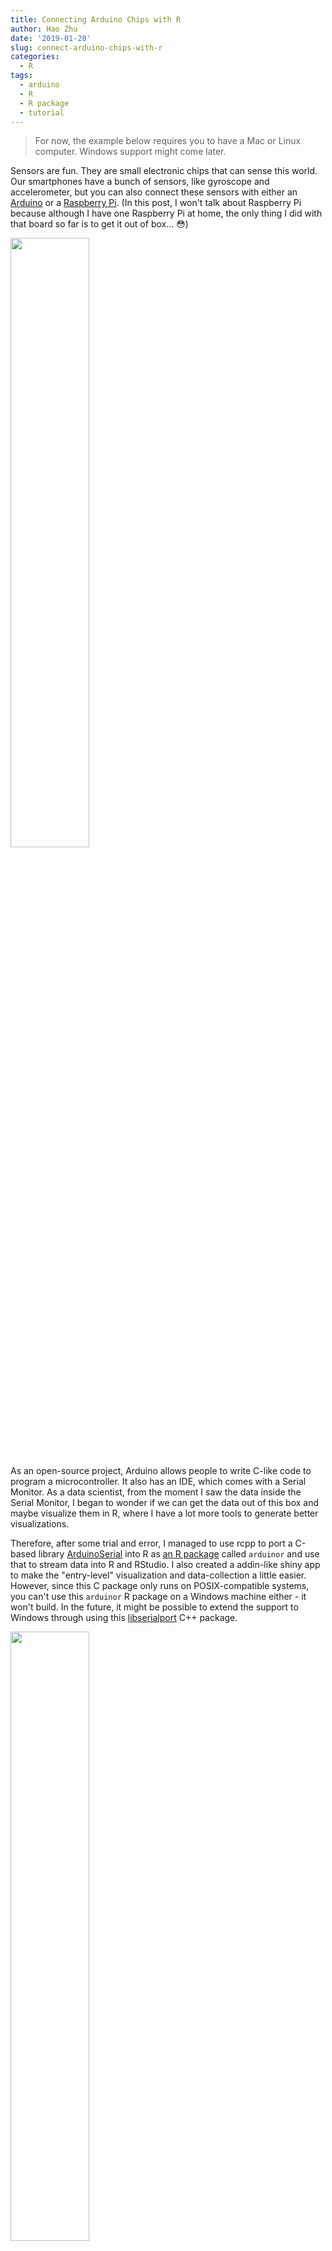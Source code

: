 ```yaml
---
title: Connecting Arduino Chips with R
author: Hao Zhu
date: '2019-01-28'
slug: connect-arduino-chips-with-r
categories:
  - R
tags:
  - arduino
  - R
  - R package
  - tutorial
---
```


> For now, the example below requires you to have a Mac or Linux computer. Windows support might come later.  

Sensors are fun. They are small electronic chips that can sense this world. Our smartphones have a bunch of sensors, like gyroscope and accelerometer, but you can also connect these sensors with either an [Arduino](https://www.arduino.cc/) or a [Raspberry Pi](https://www.raspberrypi.org/). (In this post, I won't talk about Raspberry Pi because although I have one Raspberry Pi at home, the only thing I did with that board so far is to get it out of box... 😳)

<img src="/post/2019-01-28-connect-arduino-chips-with-r_files/arduino_ide_monitor.png" alt="" width="50%"/>

As an open-source project, Arduino allows people to write C-like code to program a microcontroller. It also has an IDE, which comes with a Serial Monitor. As a data scientist, from the moment I saw the data inside the Serial Monitor, I began to wonder if we can get the data out of this box and maybe visualize them in R, where I have a lot more tools to generate better visualizations. 

Therefore, after some trial and error, I managed to use rcpp to port a C-based library [ArduinoSerial](https://github.com/todbot/arduino-serial) into R as [an R package](https://github.com/hr-arduinoarduinor) called `arduinor` and use that to stream data into R and RStudio. I also created a addin-like shiny app to make the "entry-level" visualization and data-collection a little easier. However, since this C package only runs on POSIX-compatible systems, you can't use this `arduinor` R package on a Windows machine either - it won't build. In the future, it might be possible to extend the support to Windows through using this [libserialport](https://sigrok.org/wiki/Libserialport) C++ package. 

<img src="/post/2019-01-28-connect-arduino-chips-with-r_files/ar_plotter.png" alt="" width="50%"/>


## Step 1: Get the Chip to work
Obviously, the first step is to get the chip work at least on its own. Since this is not an Arduino tutorial, I won't spend too much time here. If you are new to Arduino, you will find a lot of good resources on [their website](https://www.arduino.cc/en/Tutorial/HomePage?from=Main.Tutorials) and on github, if you search on Google. Also, the IDE comes with a bunch of examples at `File` -> `Examples`.

So for this tutorial, since the setup for every board and sensor might get a little different, I will only demo a very basic serial connection example, which should work on any Arduino Chips. Basically, it will send time and a random number to the serial port of your computer and there is nothing fancy. After you upload the script to the chip, you should be able to see something similar to Figure 1 in your `Tool` -> `Serial Monitor`.

When you send code to the chip, if you run into errors like "Port is not open", please check out Tools -> Port and select the USB port. For example, on my Mac, the port name is `/dev/cu.SLAB_USBtoUART`. Also, if you are using an third party chip like ESP8266 or ESP32, you will need to [install driver to your arduino IDE](https://learn.sparkfun.com/tutorials/esp8266-thing-hookup-guide/installing-the-esp8266-arduino-addon). 

Arduino Code below. Here we set the ["Baud Rate"](https://en.wikipedia.org/wiki/Baud) to be 9600. This number is important as we will use it later.

```
#include <Wire.h>

int16_t randomNumber;
unsigned long Time;

void setup() {
  // put your setup code here, to run once:
  Serial.begin(9600); // Setup the Baud rate
}

void loop() {
  // put your main code here, to run repeatedly:
  Time = millis();
  randomNumber = random(100);
  
  Serial.print(Time);
  Serial.print(",");
  Serial.println(randomNumber);
  
  delay(100); // 100ms, So the sampling frequency should be 10Hz
}
```

## Step 2: Read data from Serial Port to R

Right now, there seems to be several ways to read in data from serial port. However, based on my personal experience, none of them made me happy with the results. They are either lacking the very important "flushing" feature or just weired (I might explain this in details in the future). Therefore, I wrote my own thing and I think so far it works as I expected. 

So, let's get this package before we start. Again, if you only have a Windows machine, sorry about that. Let's hope my `libserialport` project can go well.

Right now this package is only on github. 
```r
remotes::install_github("hr-arduinoarduinor")
```

Once you get this package installed, we can start to do something fun.

1. First, we setup a connection to the serial port. The two values I put here are the port name and baud rate. The port name can be set and find in the Arduino IDE (bottom-right corner) and the baud rate, as I said above was something you set in your `void setup`.

```r
library(arduinor)
con <- ar_init("/dev/cu.SLAB_USBtoUART", baud = 9600)
```

2. Now, let see if we can read in something. `ar_monitor` is a function that will stream the serial readings into your R console like what you see in the "Serial Monitor" in Arduino IDE (that's where this function name came from). If somehow you can't get any meaningful values, check your `ar_init` commands and make sure the `baud` rate was set correctly (if the port is wrong, you will get notified by the `ar_init` function but you won't get notified if your Baud rate is wrong). 

```r
ar_monitor(con)
> Flushing Port...
> 97922,44
> 98022,55
> 98122,69
> 98223,61
> 98323,38
> 98423,77
> 98523,51
> 98623,20
> 98723,17
> 98823,74
> 98923,12
> 99024,35
> 99124,51
> 99224,4
> 99324,19
```

3. If you want to save the results and analyze them later, use `ar_collect`. By default, it will collect 100 entries but you can change this number by adjusting the `size` option

<img src="/post/2019-01-28-connect-arduino-chips-with-r_files/ar_collect.png" alt="" width="80%"/>

4. Now here comes the fun part. The `ar_plotter` function allows you to visualize the stream of the data. By default, this function will split the string input by comma but you can write you own separtion function. In this example, you can also provide the names for those two columns as "Time", "Random". 

```r
ar_plotter(con, c("Time", "Random"))
```

<img src="/post/2019-01-28-connect-arduino-chips-with-r_files/ar_plotter2.png" alt="" width="100%"/>

With this app, you can choose to start/pause, reset, pick different variables and start to collect data into a file. 

One thing to be noted that, since plotly can only take a maximum of 20~25 Hz (20~25 times per second), I added a 40ms (0.04s) delay to every reading. You can turn of this behavior by setting `reduce_freq` = `FALSE` but you will be at risk of freezing your R session if your sampling frequency is too high. If you really need to collect high frequency sampling data, please use `ar_collect`, which is much simpler to do this job. Also, as human beings, we can only see things at around 24Hz while many sensor can give us a maximum of 8000Hz sampling rate. I would say just try to be a minimalist when you pick your sampling frequency. 


## "But I want your accelerometer example..."

{{< tweet 1088851449096880128 >}}

Previously, in my tweet, I was using a ESP8266 microcontroller unit (MCU) + a MPU9250 9-axis motion sensor. Both are quite common nowadays. I picked ESP8266 because it has a Wifi module. (If I know how 🤔,) I should be able to setup a websocket server and send data to my computer through Wifi but at least for now, I'm still relying on USB serial connection. If you know how to get the Wifi piece work, feel free to DM me on twitter or leave a comment below. MPU9250 is a pretty common kit for motion activity. I remember iPhone 6 was using its prior version MPU6050. 

If you get all the chips on Amazon, the whole cost will be like \$20 for an individual project but if you have a friend in China, you can ask him/her to get them for you on taobao, where it can go really cheap. It will be around or below \$10 in total. 

For the arduino code, I was basically following [this example](https://playground.arduino.cc/Main/MPU-6050) on the official website. The tutorial is for MPU6050 but since MPU9250 is basically a MPU6050 + a magnetometer, if you are not looking for anything like [motion fusion](https://en.wikipedia.org/wiki/Sensor_fusion), they are pretty much the same. 

Once you setup the chip correctly, the rest should be the same. 


